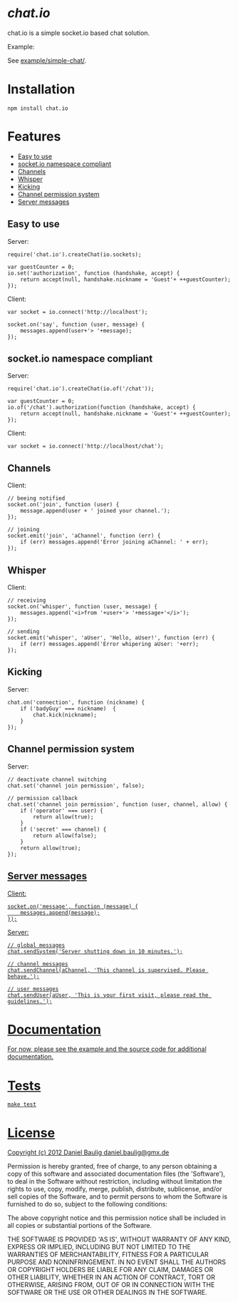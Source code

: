 # _chat.io_

chat.io is a simple socket.io based chat solution.

Example:

See [example/simple-chat/](./example/simple-chat/).

# Installation

    npm install chat.io

# Features

  * [Easy to use](#etu)
  * [socket.io namespace compliant](#namespace)
  * [Channels](#channels)
  * [Whisper](#whisper)
  * [Kicking](#kick)
  * [Channel permission system](#perm)
  * [Server messages](#servermsg)

## <a name="etu" /> Easy to use

Server:

    require('chat.io').createChat(io.sockets);

    var guestCounter = 0;
    io.set('authorization', function (handshake, accept) {
        return accept(null, handshake.nickname = 'Guest'+ ++guestCounter);
    });

Client:

    var socket = io.connect('http://localhost');

    socket.on('say', function (user, message) {
        messages.append(user+'> '+message);
    });

## <a name="namespace" />socket.io namespace compliant

Server:

    require('chat.io').createChat(io.of('/chat'));

    var guestCounter = 0;
    io.of('/chat').authorization(function (handshake, accept) {
        return accept(null, handshake.nickname = 'Guest'+ ++guestCounter);
    });

Client:
    
    var socket = io.connect('http://localhost/chat');

## <a name="channels" />Channels

Client:

    // beeing notified
    socket.on('join', function (user) {
        message.append(user + ' joined your channel.');
    });

    // joining
    socket.emit('join', 'aChannel', function (err) {
        if (err) messages.append('Error joining aChannel: ' + err);
    });

## <a name="whisper" />Whisper

Client:

    // receiving
    socket.on('whisper', function (user, message) {
        messages.append('<i>from '+user+'> '+message+'</i>');
    });
    
    // sending
    socket.emit('whisper', 'aUser', 'Hello, aUser!', function (err) {
        if (err) messages.append('Error whipering aUser: '+err);
    });

## <a name="kick" />Kicking

Server:

    chat.on('connection', function (nickname) {
        if ('badyGuy' === nickname)  {
            chat.kick(nickname);
        }
    });

## <a name="perm" />Channel permission system

Server:

    // deactivate channel switching
    chat.set('channel join permission', false);

    // permission callback
    chat.set('channel join permission', function (user, channel, allow) {
        if ('operator' === user) {
            return allow(true);
        }
        if ('secret' === channel) {
            return allow(false);
        }
        return allow(true);
    });

## <a href="servermsg" />Server messages

Client:

    socket.on('message', function (message) {
        messages.append(message);
    });

Server:

    // global messages
    chat.sendSystem('Server shutting down in 10 minutes.');

    // channel messages
    chat.sendChannel(aChannel, 'This channel is supervised. Please behave.');

    // user messages
    chat.sendUser(aUser, 'This is your first visit, please read the guidelines.');

# Documentation

For now, please see the example and the source code for additional documentation.

# Tests

    make test

# License

Copyright (c) 2012 Daniel Baulig daniel.baulig@gmx.de

Permission is hereby granted, free of charge, to any person obtaining a copy of this software and associated documentation files (the 'Software'), to deal in the Software without restriction, including without limitation the rights to use, copy, modify, merge, publish, distribute, sublicense, and/or sell copies of the Software, and to permit persons to whom the Software is furnished to do so, subject to the following conditions:

The above copyright notice and this permission notice shall be included in all copies or substantial portions of the Software.

THE SOFTWARE IS PROVIDED 'AS IS', WITHOUT WARRANTY OF ANY KIND, EXPRESS OR IMPLIED, INCLUDING BUT NOT LIMITED TO THE WARRANTIES OF MERCHANTABILITY, FITNESS FOR A PARTICULAR PURPOSE AND NONINFRINGEMENT. IN NO EVENT SHALL THE AUTHORS OR COPYRIGHT HOLDERS BE LIABLE FOR ANY CLAIM, DAMAGES OR OTHER LIABILITY, WHETHER IN AN ACTION OF CONTRACT, TORT OR OTHERWISE, ARISING FROM, OUT OF OR IN CONNECTION WITH THE SOFTWARE OR THE USE OR OTHER DEALINGS IN THE SOFTWARE.
